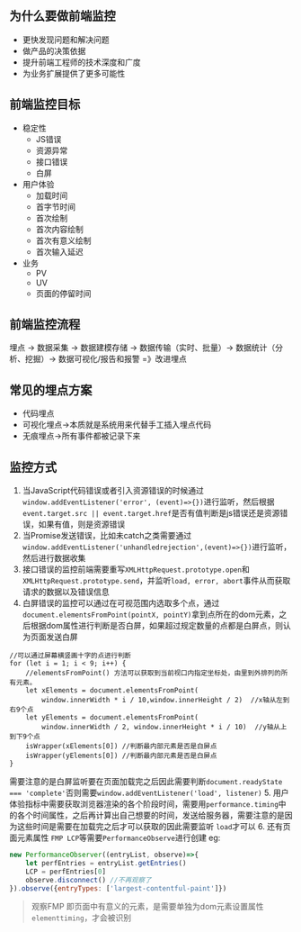 ## 为什么要做前端监控
- 更快发现问题和解决问题
- 做产品的决策依据
- 提升前端工程师的技术深度和广度
- 为业务扩展提供了更多可能性

## 前端监控目标
- 稳定性
  - JS错误
  - 资源异常
  - 接口错误
  - 白屏
- 用户体验
  - 加载时间
  - 首字节时间
  - 首次绘制
  - 首次内容绘制
  - 首次有意义绘制
  - 首次输入延迟
- 业务
  - PV
  - UV
  - 页面的停留时间

## 前端监控流程
埋点 -> 数据采集 -> 数据建模存储 -> 数据传输（实时、批量）-> 数据统计（分析、挖掘）-> 数据可视化/报告和报警 =》改进埋点

## 常见的埋点方案
- 代码埋点
- 可视化埋点->本质就是系统用来代替手工插入埋点代码
- 无痕埋点->所有事件都被记录下来

## 监控方式
1. 当JavaScript代码错误或者引入资源错误的时候通过`window.addEventListener('error', (event)=>{})`进行监听，然后根据`event.target.src || event.target.href`是否有值判断是js错误还是资源错误，如果有值，则是资源错误
2. 当Promise发送错误，比如未catch之类需要通过`window.addEventListener('unhandledrejection',(event)=>{})`进行监听，然后进行数据收集
3. 接口错误的监控前端需要重写`XMLHttpRequest.prototype.open`和`XMLHttpRequest.prototype.send`，并监听`load, error, abort`事件从而获取请求的数据以及错误信息
4. 白屏错误的监控可以通过在可视范围内选取多个点，通过`document.elementsFromPoint(pointX, pointY)`拿到点所在的dom元素，之后根据dom属性进行判断是否白屏，如果超过规定数量的点都是白屏点，则认为页面发送白屏
```
//可以通过屏幕横竖画十字的点进行判断
for (let i = 1; i < 9; i++) {
	//elementsFromPoint() 方法可以获取到当前视口内指定坐标处，由里到外排列的所有元素。
	let xElements = document.elementsFromPoint(
		window.innerWidth * i / 10,window.innerHeight / 2)  //x轴从左到右9个点
	let yElements = document.elementsFromPoint(
		window.innerWidth / 2, window.innerHeight * i / 10)  //y轴从上到下9个点
	isWrapper(xElements[0]) //判断最内部元素是否是白屏点
	isWrapper(yElements[0])	//判断最内部元素是否是白屏点
}
```
需要注意的是白屏监听要在页面加载完之后因此需要判断`document.readyState === 'complete'`否则需要`window.addEventListener('load', listener)`
5. 用户体验指标中需要获取浏览器渲染的各个阶段时间，需要用`performance.timing`中的各个时间属性，之后再计算出自己想要的时间，发送给服务器，需要注意的是因为这些时间是需要在加载完之后才可以获取的因此需要监听	`load`才可以
6. 还有页面元素属性 `FMP LCP`等需要`PerformanceObserve`进行创建
eg:
```js
new PerformanceObserver((entryList, observe)=>{
	let perfEntries = entryList.getEntries()
	LCP = perfEntries[0]
	observe.disconnect() //不再观察了
}).observe({entryTypes: ['largest-contentful-paint']})
```
> 观察FMP 即页面中有意义的元素，是需要单独为dom元素设置属性`elementtiming`，才会被识别
